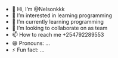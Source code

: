 - 👋 Hi, I’m @Nelsonkkk
- 👀 I’m interested in learning programming 
- 🌱 I’m currently learning programming 
- 💞️ I’m looking to collaborate on as team
- 📫 How to reach me +254792289553
- 😄 Pronouns: ...
- ⚡ Fun fact: ...

<!---
Nelsonkkk/Nelsonkkk is a ✨ special ✨ repository because its `README.md` (this file) appears on your GitHub profile.
You can click the Preview link to take a look at your changes.
--->
